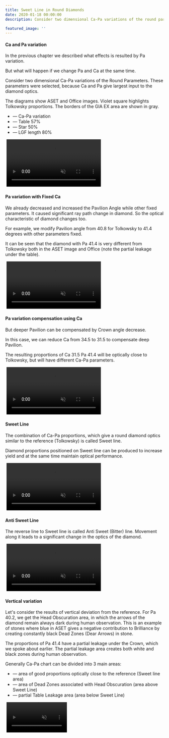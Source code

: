 ```yaml
---
title: Sweet Line in Round Diamonds
date: 2020-01-18 00:00:00
description: Consider two dimensional Ca-Pa variations of the round parameters

featured_image: ''
---
```


#### Ca and Pa variation
In the previous chapter we described what effects is resulted by Pa variation.

But what will happen if we change Pa and Ca at the same time.

Consider two dimensional Ca-Pa variations of the Round Parameters. These parameters were selected, because Ca and Pa give largest input to the diamond optics.

The diagrams show ASET and Office images.
Violet square highlights Tolkowsky proportions. The borders of the GIA EX area are shown in gray.

* — Ca-Pa variation
* — Table 57%
* — Star 50%
* — LGF length 80%

<div class="card">
<div class="card__media card__media--paired">
<img src="/images/page-sweetline-aset1.jpg" alt="">
<video autoplay loop muted playsinline src="http://files-cdn.cutwise.com/Video/Office-01.mp4"></video>
</div>
</div>

#### Pa variation with Fixed Ca

We already decreased and increased the Pavilion Angle while other fixed parameters. It caused significant ray path change in diamond. So the optical characteristic of diamond changes too.

For example, we modify Pavilion angle from 40.8 for Tolkowsky to 41.4 degrees with other parameters fixed.

It can be seen that the diamond with Pa 41.4 is very different from Tolkowsky both in the ASET image and Office (note the partial leakage under the table).

<div class="card">
<div class="card__media card__media--paired">
<img src="/images/page-sweetline-aset2.jpg" alt="">
<video autoplay loop muted playsinline src="http://files-cdn.cutwise.com/Video/Office-02.mp4"></video>
</div>
</div>

#### Pa variation compensation using Ca

But deeper Pavilion can be compensated by Crown angle decrease.

In this case, we can reduce Ca from 34.5 to 31.5 to compensate deep Pavilion.

The resulting proportions of Ca 31.5 Pa 41.4 will be optically close to Tolkowsky, but will have different Ca-Pa parameters.

<div class="card">
<div class="card__media card__media--paired">
<img src="/images/page-sweetline-aset3.jpg" alt="">
<video autoplay loop muted playsinline src="http://files-cdn.cutwise.com/Video/Office-03.mp4"></video>
</div>
</div>

#### Sweet Line

The combination of Ca-Pa proportions, which give a round diamond optics similar to the reference (Tolkowsky) is called Sweet line.

Diamond proportions positioned on Sweet line can be produced to increase yield and at the same time maintain optical performance.

<div class="card">
<div class="card__media card__media--paired">
<img src="/images/page-sweetline-aset4.jpg" alt="">
<video autoplay loop muted playsinline src="http://files-cdn.cutwise.com/Video/Office-04-SL.mp4"></video>
</div>
</div>

#### Anti Sweet Line

The reverse line to Sweet line is called Anti Sweet (Bitter) line. Movement along it leads to a significant change in the optics of the diamond.

<div class="card">
<div class="card__media card__media--paired">
<img src="/images/page-sweetline-aset5.jpg" alt="">
<video autoplay loop muted playsinline src="http://files-cdn.cutwise.com/Video/Office-05-ASL.mp4"></video>
</div>
</div>

#### Vertical variation

Let's consider the results of vertical deviation from the reference.
For Pa 40.2, we get the Head Obscuration area, in which the arrows of the diamond remain always dark during human observation. This is an example of stones where blue in ASET gives a negative contribution to Brilliance by creating constantly black Dead Zones (Dear Arrows) in stone.

The proportions of Pa 41.4 have a partial leakage under the Crown, which we spoke about earlier. The partial leakage area creates both white and black zones during human observation.

Generally Ca-Pa chart can be divided into 3 main areas:
* — area of ​​good proportions optically close to the reference (Sweet line area)
* — area of ​​Dead Zones associated with Head Obscuration (area above Sweet Line)
* — partial Table Leakage area (area below Sweet Line)

<div class="card">
<div class="card__media card__media--paired">
<img style="max-width: 60%" src="/images/page-sweetline-aset6.jpg" alt="">
<video style="max-width: 38%" autoplay loop muted playsinline src="http://files-cdn.cutwise.com/Video/Vertical_Office_Merge-40.2-40.8-41.4Pa.mov"></video>
</div>
</div>
